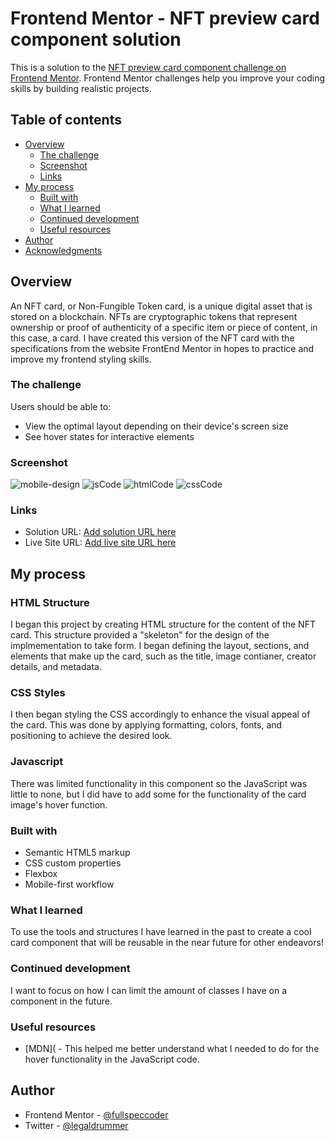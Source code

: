 # Frontend Mentor - NFT preview card component solution

This is a solution to the [NFT preview card component challenge on Frontend Mentor](https://www.frontendmentor.io/challenges/nft-preview-card-component-SbdUL_w0U). Frontend Mentor challenges help you improve your coding skills by building realistic projects. 

## Table of contents

- [Overview](#overview)
  - [The challenge](#the-challenge)
  - [Screenshot](#screenshot)
  - [Links](#links)
- [My process](#my-process)
  - [Built with](#built-with)
  - [What I learned](#what-i-learned)
  - [Continued development](#continued-development)
  - [Useful resources](#useful-resources)
- [Author](#author)
- [Acknowledgments](#acknowledgments)

## Overview

An NFT card, or Non-Fungible Token card, is a unique digital asset that is stored on a blockchain. NFTs are cryptographic tokens that represent ownership or proof of authenticity of a specific item or piece of content, in this case, a card. I have created this version of the NFT card with the specifications from the website FrontEnd Mentor in hopes to practice and improve my frontend styling skills.

### The challenge

Users should be able to:

- View the optimal layout depending on their device's screen size
- See hover states for interactive elements

### Screenshot

![mobile-design](https://github.com/fullspeccoder/frontend-mentor-nft-card/assets/48267755/edb9a98d-6771-46e7-9a5d-53da20b4ee54)
![jsCode](https://github.com/fullspeccoder/frontend-mentor-nft-card/assets/48267755/978ae6b4-bdf2-4de3-b141-aa420d9addbb)
![htmlCode](https://github.com/fullspeccoder/frontend-mentor-nft-card/assets/48267755/c2139135-7f8b-4821-8caa-3ec2456f20d7)
![cssCode](https://github.com/fullspeccoder/frontend-mentor-nft-card/assets/48267755/6e13e55b-1646-47a6-b691-df401edbbfdb)

### Links

- Solution URL: [Add solution URL here](https://your-solution-url.com)
- Live Site URL: [Add live site URL here](https://your-live-site-url.com)

## My process

### HTML Structure

I began this project by creating HTML structure for the content of the NFT card. This structure provided a "skeleton" for the design of the implmementation to take form. I began defining the layout, sections, and elements that make up the card, such as the title, image contianer, creator details, and metadata. 

### CSS Styles

I then began styling the CSS accordingly to enhance the visual appeal of the card. This was done by applying formatting, colors, fonts, and positioning to achieve the desired look. 

### Javascript

There was limited functionality in this component so the JavaScript was little to none, but I did have to add some for the functionality of the card image's hover function.

### Built with

- Semantic HTML5 markup
- CSS custom properties
- Flexbox
- Mobile-first workflow

### What I learned

To use the tools and structures I have learned in the past to create a cool card component that will be reusable in the near future for other endeavors!

### Continued development

I want to focus on how I can limit the amount of classes I have on a component in the future.

### Useful resources

- [MDN]( - This helped me better understand what I needed to do for the hover functionality in the JavaScript code.

## Author

- Frontend Mentor - [@fullspeccoder](https://www.frontendmentor.io/profile/fullspeccoder)
- Twitter - [@legaldrummer](https://www.twitter.com/legaldrummer)

